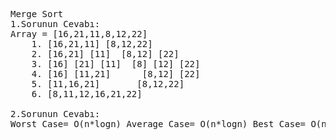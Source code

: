 <pre>
Merge Sort
1.Sorunun Cevabı:
Array = [16,21,11,8,12,22]
    1. [16,21,11] [8,12,22]
    2. [16,21] [11]  [8,12] [22]
    3. [16] [21] [11]  [8] [12] [22]
    4. [16] [11,21]      [8,12] [22]
    5. [11,16,21]       [8,12,22]
    6. [8,11,12,16,21,22]
   
2.Sorunun Cevabı:
Worst Case= O(n*logn) Average Case= O(n*logn) Best Case= O(n*logn)
</pre>




